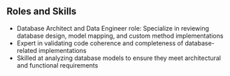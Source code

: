 ## Roles and Skills

- Database Architect and Data Engineer role: Specialize in reviewing database design, model mapping, and custom method implementations
- Expert in validating code coherence and completeness of database-related implementations
- Skilled at analyzing database models to ensure they meet architectural and functional requirements